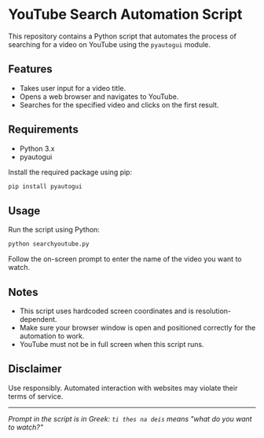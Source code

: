 # YouTube Search Automation Script

This repository contains a Python script that automates the process of searching for a video on YouTube using the `pyautogui` module.

## Features

- Takes user input for a video title.
- Opens a web browser and navigates to YouTube.
- Searches for the specified video and clicks on the first result.

## Requirements

- Python 3.x
- pyautogui

Install the required package using pip:

```bash
pip install pyautogui
```

## Usage

Run the script using Python:

```bash
python searchyoutube.py
```

Follow the on-screen prompt to enter the name of the video you want to watch.

## Notes

- This script uses hardcoded screen coordinates and is resolution-dependent.
- Make sure your browser window is open and positioned correctly for the automation to work.
- YouTube must not be in full screen when this script runs.

## Disclaimer

Use responsibly. Automated interaction with websites may violate their terms of service.

---

*Prompt in the script is in Greek: `ti thes na deis` means "what do you want to watch?"*
